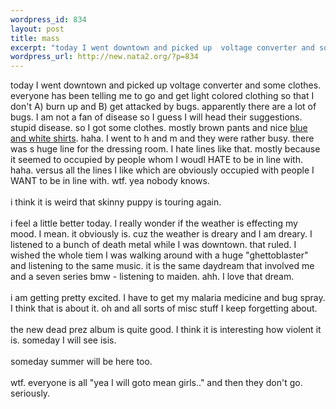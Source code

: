 ```yaml
--- 
wordpress_id: 834
layout: post
title: mass
excerpt: "today I went downtown and picked up  voltage converter and some clothes. everyone has been telling me to go and get light colored clothing so that I don't A) burn up and B) get attacked by bugs. apparently there are a lot of bugs. I am not a fan of disease so I guess I will head their suggestions. stupid disease. so I got some clothes. mostly brown pants and nice "
wordpress_url: http://new.nata2.org/?p=834
---
```

today I went downtown and picked up  voltage converter and some clothes. everyone has been telling me to go and get light colored clothing so that I don't A) burn up and B) get attacked by bugs. apparently there are a lot of bugs. I am not a fan of disease so I guess I will head their suggestions. stupid disease. so I got some clothes. mostly brown pants and nice <a href="http://www.nata2.info/?path=pictures%2Fmisc%2Fphone_camera%2Fphotolog&amp;img=1083449032-Nokia6600(562).jpg">blue and white shirts</a>. haha. I went to h and m and they were rather busy. there was s huge line for the dressing room. I hate lines like that. mostly because it seemed to occupied by people whom I woudl HATE to be in line with. haha. versus all the lines I like which are obviously occupied with people I WANT to be in line with. wtf. yea nobody knows. <br/><br/>i think it is weird that skinny puppy is touring again. <br/><br/>i feel a little better today. I really wonder if the weather is effecting my mood. I mean. it obviously is. cuz the weather is dreary and I am dreary. I listened to a bunch of death metal while I was downtown. that ruled. I wished the whole tiem I was walking around with a huge "ghettoblaster" and listening to the same music. it is the same daydream that involved me and a seven series bmw - listening to maiden. ahh. I love that dream. <br/><br/>i am getting pretty excited. I have to get my malaria medicine and bug spray. I think that is about it. oh and all sorts of misc stuff I keep forgetting about. <br/><br/>the new dead prez album is quite good. I think it is  interesting how violent it is. someday I will see isis. <br/><br/>someday summer will be here too. <br/><br/>wtf. everyone is all "yea I will goto mean girls.." and then they don't go. seriously. 
